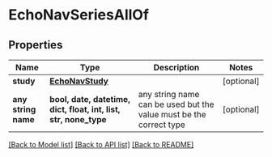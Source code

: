 # EchoNavSeriesAllOf


## Properties
Name | Type | Description | Notes
------------ | ------------- | ------------- | -------------
**study** | [**EchoNavStudy**](EchoNavStudy.md) |  | [optional] 
**any string name** | **bool, date, datetime, dict, float, int, list, str, none_type** | any string name can be used but the value must be the correct type | [optional]

[[Back to Model list]](../README.md#documentation-for-models) [[Back to API list]](../README.md#documentation-for-api-endpoints) [[Back to README]](../README.md)


